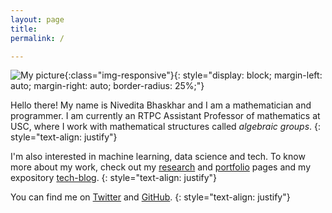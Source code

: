 ```yaml
---
layout: page
title: 
permalink: /

---
```



![My picture](https://avatars3.githubusercontent.com/u/54605543?s=400){:class="img-responsive"}{: style="display: block; margin-left: auto; margin-right: auto; border-radius: 25%;"}

Hello there! My name is Nivedita Bhaskhar and I am a mathematician and programmer. I am currently an RTPC Assistant Professor of mathematics at USC, where I work with mathematical structures called _algebraic groups_. 
{: style="text-align: justify"}


I'm also interested in machine learning, data science and tech. To know more about my work, check out my [research](/research_math) and [portfolio](/portfolio) pages and my expository [tech-blog](/blog).
{: style="text-align: justify"}


You can find me on [Twitter](https://twitter.com/techoverdinner) and [GitHub](https://github.com/nivbhaskhar).
{: style="text-align: justify"}









